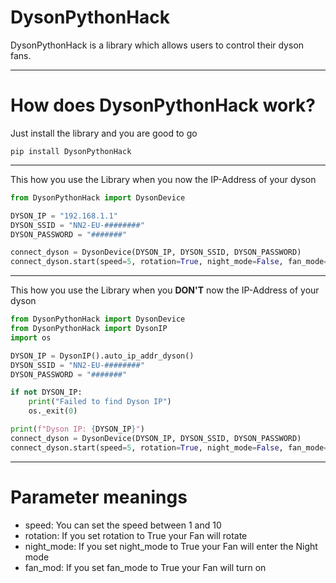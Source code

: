 # DysonPythonHack

DysonPythonHack is a library which allows users to control their dyson fans.

---
# How does DysonPythonHack work?

Just install the library and you are good to go
````angular2html
pip install DysonPythonHack
````

---
This how you use the Library when you now the IP-Address of your dyson

````python
from DysonPythonHack import DysonDevice

DYSON_IP = "192.168.1.1"
DYSON_SSID = "NN2-EU-########"
DYSON_PASSWORD = "#######"

connect_dyson = DysonDevice(DYSON_IP, DYSON_SSID, DYSON_PASSWORD)
connect_dyson.start(speed=5, rotation=True, night_mode=False, fan_mode=True)
````

---
This how you use the Library when you **DON'T** now the IP-Address of your dyson

````python
from DysonPythonHack import DysonDevice
from DysonPythonHack import DysonIP
import os

DYSON_IP = DysonIP().auto_ip_addr_dyson()
DYSON_SSID = "NN2-EU-########"
DYSON_PASSWORD = "#######"

if not DYSON_IP:
    print("Failed to find Dyson IP")
    os._exit(0)

print(f"Dyson IP: {DYSON_IP}")
connect_dyson = DysonDevice(DYSON_IP, DYSON_SSID, DYSON_PASSWORD)
connect_dyson.start(speed=5, rotation=True, night_mode=False, fan_mode=True)
````

---
# Parameter meanings
* speed: You can set the speed between 1 and 10
* rotation: If you set rotation to True your Fan will rotate
* night_mode: If you set night_mode to True your Fan will enter the Night mode 
* fan_mod: If you set fan_mode to True your Fan will turn on
